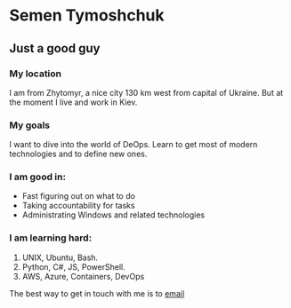 # Semen Tymoshchuk
## Just a good guy

### My location
I am from Zhytomyr, a nice city 130 km west from capital of Ukraine. But at the moment I live and work in Kiev.

### My goals
I want to dive into the world of DeOps. Learn to get most of modern technologies and to define new ones.

### I am good in:
- Fast figuring out on what to do
- Taking accountability for tasks
- Administrating Windows and related technologies

### I am learning hard:
1. UNIX, Ubuntu, Bash.
2. Python, C#, JS, PowerShell.
3. AWS, Azure, Containers, DevOps

The best way to get in touch with me is to [email](sam.tymoshchuk@gmail.com)
